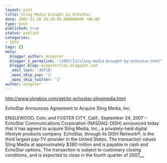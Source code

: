 ```yaml
---
layout: post
title: Sling Media brought by EchoStar
date: 2007-11-28 20:10:00.000000000 +08:00
type: post
published: true
status: publish
categories:
- IPTV
tags: []
meta:
  blogger_author: mingster
  blogger_1_permalink: "/2007/11/sling-media-brought-by-echostar.html"
  blogger_blog: mingstertsai.blogspot.com
  _edit_last: '40718'
  _wpas_skip_yup: '1'
  _wpas_skip_twitter: '1'
author: mingster
---
```

<p><a href="http://www.slingbox.com/get/pr-echostar-slingmedia.html">http://www.slingbox.com/get/pr-echostar-slingmedia.html</a></p>
<p>EchoStar Announces Agreement to Acquire Sling Media, Inc.</p>
<p>ENGLEWOOD, Colo. and FOSTER CITY, Calif., September 24, 2007 – EchoStar Communications Corporation (NASDAQ: DISH) announced today that it has agreed to acquire Sling Media, Inc., a privately-held digital lifestyle products company. EchoStar, through its DISH Network®, is the third largest pay-TV provider in the United States. The transaction values Sling Media at approximately $380 million and is payable in cash and EchoStar options. The transaction is subject to customary closing conditions, and is expected to close in the fourth quarter of 2007<a href="http://www.slingbox.com/get/pr-echostar-slingmedia.html">....</a></p>
